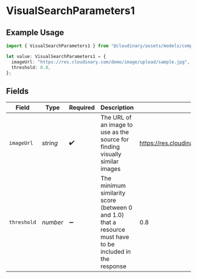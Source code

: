 # VisualSearchParameters1

## Example Usage

```typescript
import { VisualSearchParameters1 } from "@cloudinary/assets/models/components";

let value: VisualSearchParameters1 = {
  imageUrl: "https://res.cloudinary.com/demo/image/upload/sample.jpg",
  threshold: 0.8,
};
```

## Fields

| Field                                                                                                     | Type                                                                                                      | Required                                                                                                  | Description                                                                                               | Example                                                                                                   |
| --------------------------------------------------------------------------------------------------------- | --------------------------------------------------------------------------------------------------------- | --------------------------------------------------------------------------------------------------------- | --------------------------------------------------------------------------------------------------------- | --------------------------------------------------------------------------------------------------------- |
| `imageUrl`                                                                                                | *string*                                                                                                  | :heavy_check_mark:                                                                                        | The URL of an image to use as the source for finding visually similar images                              | https://res.cloudinary.com/demo/image/upload/sample.jpg                                                   |
| `threshold`                                                                                               | *number*                                                                                                  | :heavy_minus_sign:                                                                                        | The minimum similarity score (between 0 and 1.0) that a resource must have to be included in the response | 0.8                                                                                                       |